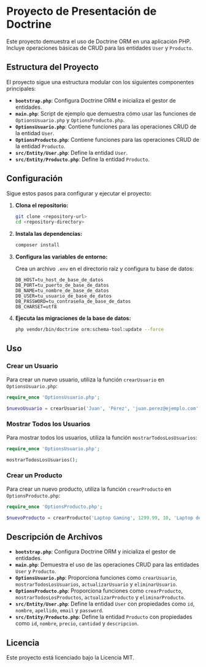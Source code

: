 # Proyecto de Presentación de Doctrine

Este proyecto demuestra el uso de Doctrine ORM en una aplicación PHP. Incluye operaciones básicas de CRUD para las entidades `User` y `Producto`.

## Estructura del Proyecto

El proyecto sigue una estructura modular con los siguientes componentes principales:

- **`bootstrap.php`**: Configura Doctrine ORM e inicializa el gestor de entidades.
- **`main.php`**: Script de ejemplo que demuestra cómo usar las funciones de `OptionsUsuario.php` y `OptionsProducto.php`.
- **`OptionsUsuario.php`**: Contiene funciones para las operaciones CRUD de la entidad `User`.
- **`OptionsProducto.php`**: Contiene funciones para las operaciones CRUD de la entidad `Producto`.
- **`src/Entity/User.php`**: Define la entidad `User`.
- **`src/Entity/Producto.php`**: Define la entidad `Producto`.

## Configuración

Sigue estos pasos para configurar y ejecutar el proyecto:

1. **Clona el repositorio:**
    ```sh
    git clone <repository-url>
    cd <repository-directory>
    ```

2. **Instala las dependencias:**
    ```sh
    composer install
    ```

3. **Configura las variables de entorno:**
    
    Crea un archivo `.env` en el directorio raíz y configura tu base de datos:
    ```env
    DB_HOST=tu_host_de_base_de_datos
    DB_PORT=tu_puerto_de_base_de_datos
    DB_NAME=tu_nombre_de_base_de_datos
    DB_USER=tu_usuario_de_base_de_datos
    DB_PASSWORD=tu_contraseña_de_base_de_datos
    DB_CHARSET=utf8
    ```

4. **Ejecuta las migraciones de la base de datos:**
    ```sh
    php vendor/bin/doctrine orm:schema-tool:update --force
    ```

## Uso

### Crear un Usuario

Para crear un nuevo usuario, utiliza la función `crearUsuario` en `OptionsUsuario.php`:

```php
require_once 'OptionsUsuario.php';

$nuevoUsuario = crearUsuario('Juan', 'Pérez', 'juan.perez@ejemplo.com', 'contraseña123');
```

### Mostrar Todos los Usuarios

Para mostrar todos los usuarios, utiliza la función `mostrarTodosLosUsuarios`:

```php
require_once 'OptionsUsuario.php';

mostrarTodosLosUsuarios();
```

### Crear un Producto

Para crear un nuevo producto, utiliza la función `crearProducto` en `OptionsProducto.php`:

```php
require_once 'OptionsProducto.php';

$nuevoProducto = crearProducto('Laptop Gaming', 1299.99, 10, 'Laptop de alto rendimiento para juegos');
```

## Descripción de Archivos

- **`bootstrap.php`**: Configura Doctrine ORM y inicializa el gestor de entidades.
- **`main.php`**: Demuestra el uso de las operaciones CRUD para las entidades `User` y `Producto`.
- **`OptionsUsuario.php`**: Proporciona funciones como `crearUsuario`, `mostrarTodosLosUsuarios`, `actualizarUsuario` y `eliminarUsuario`.
- **`OptionsProducto.php`**: Proporciona funciones como `crearProducto`, `mostrarTodosLosProductos`, `actualizarProducto` y `eliminarProducto`.
- **`src/Entity/User.php`**: Define la entidad `User` con propiedades como `id`, `nombre`, `apellido`, `email` y `password`.
- **`src/Entity/Producto.php`**: Define la entidad `Producto` con propiedades como `id`, `nombre`, `precio`, `cantidad` y `descripcion`.

## Licencia

Este proyecto está licenciado bajo la Licencia MIT.

